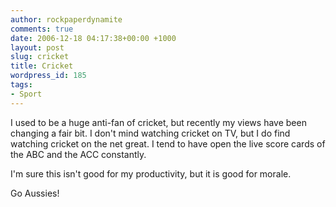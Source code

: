 ```yaml
---
author: rockpaperdynamite
comments: true
date: 2006-12-18 04:17:38+00:00 +1000
layout: post
slug: cricket
title: Cricket
wordpress_id: 185
tags:
- Sport
---
```


I used to be a huge anti-fan of cricket, but recently my views have been changing a fair bit. I don't mind watching cricket on TV, but I do find watching cricket on the net great. I tend to have open the live score cards of the ABC and the ACC constantly.

I'm sure this isn't good for my productivity, but it is good for morale.

Go Aussies!

